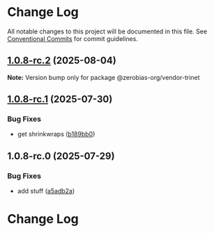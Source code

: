 # Change Log

All notable changes to this project will be documented in this file.
See [Conventional Commits](https://conventionalcommits.org) for commit guidelines.

## [1.0.8-rc.2](https://github.com/zerobias-org/vendor/compare/@zerobias-org/vendor-trinet@1.0.8-rc.1...@zerobias-org/vendor-trinet@1.0.8-rc.2) (2025-08-04)

**Note:** Version bump only for package @zerobias-org/vendor-trinet





## [1.0.8-rc.1](https://github.com/zerobias-org/vendor/compare/@zerobias-org/vendor-trinet@1.0.8-rc.0...@zerobias-org/vendor-trinet@1.0.8-rc.1) (2025-07-30)


### Bug Fixes

* get shrinkwraps ([b189bb0](https://github.com/zerobias-org/vendor/commit/b189bb0cf53ad66427530ccc0eab7824527942d3))





## 1.0.8-rc.0 (2025-07-29)


### Bug Fixes

* add stuff ([a5adb2a](https://github.com/zerobias-org/vendor/commit/a5adb2aecd0670c42e9077affecb6a047bf30fc6))





# Change Log
